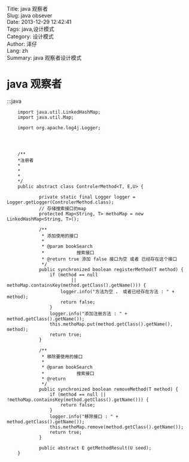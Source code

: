 Title: java 观察者  
Slug: java obsever  
Date: 2013-12-29 12:42:41  
Tags: java,设计模式  
Category: 设计模式  
Author: 泽仔  
Lang: zh  
Summary:  java 观察者设计模式  


java 观察者  
=======================



:::java  
       
       	import java.util.LinkedHashMap;
		import java.util.Map;

		import org.apache.log4j.Logger;




		/**
		*注册者 
		*
		*
		*
		*/
		public abstract class ControlerMethod<T, E,U> {

				private static final Logger logger = Logger.getLogger(ControlerMethod.class);
				// 存储搜索接口的map
				protected Map<String, T> methoMap = new LinkedHashMap<String, T>();

				/**
				 * 添加使用的接口
				 * 
				 * @param bookSearch
				 *            搜索接口
				 * @return true 添加 false 接口为空 或者 已经存在这个接口
				 */
				public synchronized boolean registerMethod(T method) {
					if (method == null
							|| methoMap.containsKey(method.getClass().getName())) {
						logger.info("方法为空 ， 或者已经存在方法 : " + method);
						return false;
					}
					logger.info("添加注册方法 : " + method.getClass().getName());
					this.methoMap.put(method.getClass().getName(), method);
					return true;
				}

				/**
				 * 移除要使用的接口
				 * 
				 * @param bookSearch
				 *            搜索接口
				 * @return
				 */
				public synchronized boolean removeMethod(T method) {
					if (method == null || !methoMap.containsKey(method.getClass().getName())) {
						return false;
					}
					logger.info("移除接口 : " + method.getClass().getName());
					this.methoMap.remove(method.getClass().getName());
					return true;
				}

				public abstract E getMethodResult(U seed);
		}
